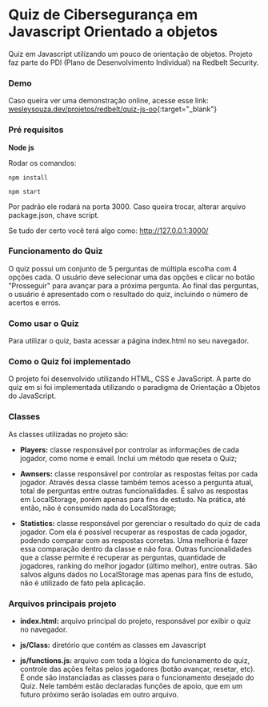 # Quiz de Cibersegurança em Javascript Orientado a objetos

Quiz em Javascript utilizando um pouco de orientação de objetos. Projeto faz parte do PDI (Plano de Desenvolvimento Individual) na Redbelt Security.

### Demo

Caso queira ver uma demonstração online, acesse esse link: [wesleysouza.dev/projetos/redbelt/quiz-js-oo](https://wesleysouza.dev/projetos/redbelt/quiz-js-oo){:target="_blank"}

### Pré requisitos

**Node js**

Rodar os comandos:

`npm install`

`npm start`

Por padrão ele rodará na porta 3000. Caso queira trocar, alterar arquivo package.json, chave script.

Se tudo der certo você terá algo como: http://127.0.0.1:3000/

### Funcionamento do Quiz

O quiz possui um conjunto de 5 perguntas de múltipla escolha com 4 opções cada. O usuário deve selecionar uma das opções e clicar no botão "Prosseguir" para avançar para a próxima pergunta. Ao final das perguntas, o usuário é apresentado com o resultado do quiz, incluindo o número de acertos e erros.

### Como usar o Quiz

Para utilizar o quiz, basta acessar a página index.html no seu navegador.

### Como o Quiz foi implementado

O projeto foi desenvolvido utilizando HTML, CSS e JavaScript. A parte do quiz em si foi implementada utilizando o paradigma de Orientação a Objetos do JavaScript.

### Classes

As classes utilizadas no projeto são:

- **Players:** classe responsável por controlar as informações de cada jogador, como nome e email. Inclui um método que reseta o Quiz;

- **Awnsers:** classe responsável por controlar as respostas feitas por cada jogador. Através dessa classe também temos acesso a pergunta atual, total de perguntas entre outras funcionalidades. É salvo as respostas em LocalStorage, porém apenas para fins de estudo. Na prática, até então, não é consumido nada do LocalStorage;

- **Statistics:** classe responsável por gerenciar o resultado do quiz de cada jogador. Com ela é possível recuperar as respostas de cada jogador, podendo comparar com as respostas corretas. Uma melhoria é fazer essa comparação dentro da classe e não fora. Outras funcionalidades que a classe permite é recuperar as perguntas, quantidade de jogadores, ranking do melhor jogador (último melhor), entre outras. São salvos alguns dados no LocalStorage mas apenas para fins de estudo, não é utilizado de fato pela aplicação.

### Arquivos principais projeto

- **index.html:** arquivo principal do projeto, responsável por exibir o quiz no navegador.

- **js/Class:** diretório que contém as classes em Javascript

- **js/functions.js:** arquivo com toda a lógica do funcionamento do quiz, controle das ações feitas pelos jogadores (botão avançar, resetar, etc). É onde são instanciadas as classes para o funcionamento desejado do Quiz. Nele também estão declaradas funções de apoio, que em um futuro próximo serão isoladas em outro arquivo.
